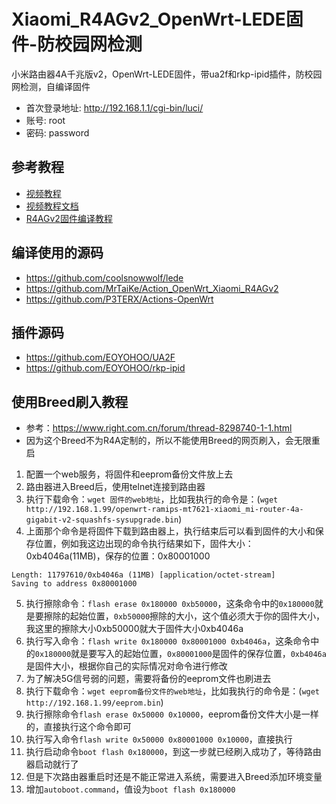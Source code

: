 # Xiaomi_R4AGv2_OpenWrt-LEDE固件-防校园网检测
小米路由器4A千兆版v2，OpenWrt-LEDE固件，带ua2f和rkp-ipid插件，防校园网检测，自编译固件
* 首次登录地址: http://192.168.1.1/cgi-bin/luci/
* 账号: root
* 密码: password

## 参考教程
* [视频教程](https://www.bilibili.com/video/BV1qM411w7W5/)
* [视频教程文档](https://y5hwpw3fsi.feishu.cn/docx/UO0wdHReDoUdewxwlpGckSjin3d)
* [R4AGv2固件编译教程](https://www.bilibili.com/read/cv21136299/)

## 编译使用的源码
* https://github.com/coolsnowwolf/lede
* https://github.com/MrTaiKe/Action_OpenWrt_Xiaomi_R4AGv2
* https://github.com/P3TERX/Actions-OpenWrt

## 插件源码
* https://github.com/EOYOHOO/UA2F
* https://github.com/EOYOHOO/rkp-ipid

## 使用Breed刷入教程
* 参考：https://www.right.com.cn/forum/thread-8298740-1-1.html
* 因为这个Breed不为R4A定制的，所以不能使用Breed的网页刷入，会无限重启
1. 配置一个web服务，将固件和eeprom备份文件放上去
2. 路由器进入Breed后，使用telnet连接到路由器
3. 执行下载命令：`wget 固件的web地址`，比如我执行的命令是：(`wget http://192.168.1.99/openwrt-ramips-mt7621-xiaomi_mi-router-4a-gigabit-v2-squashfs-sysupgrade.bin`)
4. 上面那个命令是将固件下载到路由器上，执行结束后可以看到固件的大小和保存位置，例如我这边出现的命令执行结果如下，固件大小：0xb4046a(11MB)，保存的位置：0x80001000
```
Length: 11797610/0xb4046a (11MB) [application/octet-stream]
Saving to address 0x80001000
```
5. 执行擦除命令：`flash erase 0x180000 0xb50000`，这条命令中的`0x180000`就是要擦除的起始位置，`0xb50000`擦除的大小，这个值必须大于你的固件大小，我这里的擦除大小0xb50000就大于固件大小0xb4046a
6. 执行写入命令：`flash write 0x180000 0x80001000 0xb4046a`，这条命令中的`0x180000`就是要写入的起始位置，`0x80001000`是固件的保存位置，`0xb4046a`是固件大小，根据你自己的实际情况对命令进行修改
7. 为了解决5G信号弱的问题，需要将备份的eeprom文件也刷进去
8. 执行下载命令：`wget eeprom备份文件的web地址`，比如我执行的命令是：(`wget http://192.168.1.99/eeprom.bin`)
9. 执行擦除命令`flash erase 0x50000 0x10000`，eeprom备份文件大小是一样的，直接执行这个命令即可
10. 执行写入命令`flash write 0x50000 0x80001000 0x10000`，直接执行
11. 执行启动命令`boot flash 0x180000`，到这一步就已经刷入成功了，等待路由器启动就行了
12. 但是下次路由器重启时还是不能正常进入系统，需要进入Breed添加环境变量
13. 增加`autoboot.command`，值设为`boot flash 0x180000`
